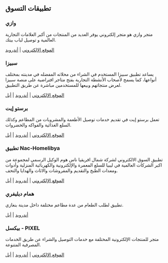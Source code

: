 ## تطبيقات التسوق
  
### وازي
متجر وازي هو متجر إلكتروني يوفر العديد من المنتجات من أكبر العلامات التجارية العالمية و توصيل لباب بيتك.

[الموقع الإلكتروني](https://wazy.ly/) | [أندرويد](https://play.google.com/store/apps/details?id=com.wazy) 

### سبيزا
يساعد تطبيق سبيزا المستخدم في الشراء من محلاته المفضله في مدينته بمختلف أنواعها، كما يسمح لأصحاب الأنشطة التجارية بفتح متاجر افتراضية على منصة سبيزا لعرض منتجاتهم وبيعها للمستخدمين مباشرة عن طريق التطبيق.

[الموقع الإلكتروني](https://www.spiza.ly/) | [أندرويد](https://play.google.com/store/apps/details?id=com.sadeem_tech.spiza) | [أبل](https://apps.apple.com/us/app/spiza/id1418038729)

###  برستو إيت
تعمل برستو إيت في تقديم خدمات توصيل الأطعمة والمشروبات من المطاعم وكذلك السلع الغذائية والفواكه والخضروات.

[الموقع الإلكتروني](https://prestoeat.com/) | [أندرويد](https://play.google.com/store/apps/details?id=com.prestoeat) | [أبل](https://apps.apple.com/sa/app/presto-eat/id1541482521)

### تطبيق Nac-Homelibya
تطبيق السوق الالكتروني لشركة شمال افريقيا ناس هوم الوكيل الرسمي لمجموعة من اكبر الشركات العالمية في ليبيا للسلع المعمرة والإلكترونية والكهربائية المنزلية وأدوات ومعدات الطبخ والتقديم والمفروشات والاثاث والهدايا والتحف.

[الموقع الإلكتروني](https://www.nac-homelibya.com/) | [أندرويد](https://play.google.com/store/apps/details?id=com.nachomelibya.magentotwo) | [أبل](https://apps.apple.com/us/app/nac-homelibya/id1448370336)

### همام ديليفري
تطبيق لطلب الطعام من عدة مطاعم مختلفة داخل مدينة بنغازي.

[أندرويد](https://play.google.com/store/apps/details?id=com.otex.homamuser) | [أبل](https://apps.apple.com/us/app/homam/id1572380090)

### بيكسل - PIXEL
متجر للمنتجات الإلكترونية المختلفة مع خدمات التوصيل والشراء عن طريق الخدمات المصرفية المتنوعة.

[الموقع الإلكتروني](https://pixel-store.ly/) | [أندرويد](https://play.google.com/store/apps/details?id=com.sadeem_tech.orion.pixel) | [أبل](https://apps.apple.com/us/app/pixel-store/id1600113181)
